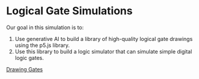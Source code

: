 # Logical Gate Simulations

Our goal in this simulation is to:

1. Use generative AI to build a library
of high-quality logical gate drawings using
the p5.js library.
2. Use this library to build a logic simulator
that can simulate simple digital logic gates.

[Drawing Gates](./01-drawing-gates.md)